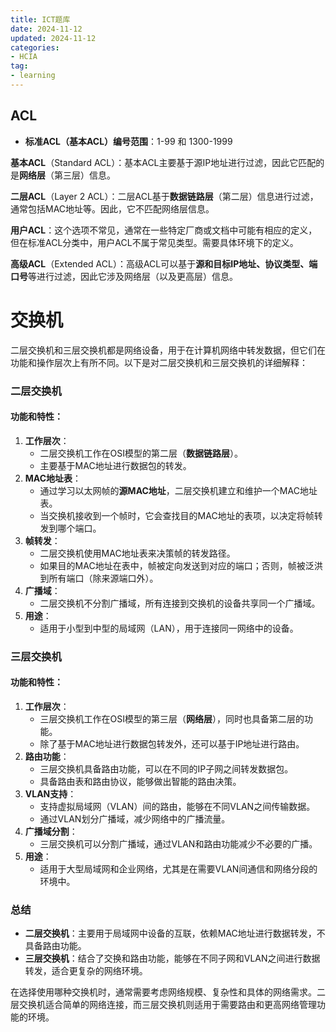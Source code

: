 ```yaml
---
title: ICT题库
date: 2024-11-12
updated: 2024-11-12
categories: 
- HCIA
tag:
- learning
---
```




<!-- toc -->

## ACL

- **标准ACL（基本ACL）编号范围**：1-99 和 1300-1999

**基本ACL**（Standard ACL）：基本ACL主要基于源IP地址进行过滤，因此它匹配的是**网络层**（第三层）信息。

**二层ACL**（Layer 2 ACL）：二层ACL基于**数据链路层**（第二层）信息进行过滤，通常包括MAC地址等。因此，它不匹配网络层信息。

**用户ACL**：这个选项不常见，通常在一些特定厂商或文档中可能有相应的定义，但在标准ACL分类中，用户ACL不属于常见类型。需要具体环境下的定义。

**高级ACL**（Extended ACL）：高级ACL可以基于**源和目标IP地址、协议类型、端口号**等进行过滤，因此它涉及网络层（以及更高层）信息。

# 交换机

二层交换机和三层交换机都是网络设备，用于在计算机网络中转发数据，但它们在功能和操作层次上有所不同。以下是对二层交换机和三层交换机的详细解释：

### 二层交换机

#### 功能和特性：

1. **工作层次**：
   - 二层交换机工作在OSI模型的第二层（**数据链路层**）。
   - 主要基于MAC地址进行数据包的转发。
2. **MAC地址表**：
   - 通过学习以太网帧的**源MAC地址**，二层交换机建立和维护一个MAC地址表。
   - 当交换机接收到一个帧时，它会查找目的MAC地址的表项，以决定将帧转发到哪个端口。
3. **帧转发**：
   - 二层交换机使用MAC地址表来决策帧的转发路径。
   - 如果目的MAC地址在表中，帧被定向发送到对应的端口；否则，帧被泛洪到所有端口（除来源端口外）。
4. **广播域**：
   - 二层交换机不分割广播域，所有连接到交换机的设备共享同一个广播域。
5. **用途**：
   - 适用于小型到中型的局域网（LAN），用于连接同一网络中的设备。

### 三层交换机

#### 功能和特性：

1. **工作层次**：
   - 三层交换机工作在OSI模型的第三层（**网络层**），同时也具备第二层的功能。
   - 除了基于MAC地址进行数据包转发外，还可以基于IP地址进行路由。
2. **路由功能**：
   - 三层交换机具备路由功能，可以在不同的IP子网之间转发数据包。
   - 具备路由表和路由协议，能够做出智能的路由决策。
3. **VLAN支持**：
   - 支持虚拟局域网（VLAN）间的路由，能够在不同VLAN之间传输数据。
   - 通过VLAN划分广播域，减少网络中的广播流量。
4. **广播域分割**：
   - 三层交换机可以分割广播域，通过VLAN和路由功能减少不必要的广播。
5. **用途**：
   - 适用于大型局域网和企业网络，尤其是在需要VLAN间通信和网络分段的环境中。

### 总结

- **二层交换机**：主要用于局域网中设备的互联，依赖MAC地址进行数据转发，不具备路由功能。
- **三层交换机**：结合了交换和路由功能，能够在不同子网和VLAN之间进行数据转发，适合更复杂的网络环境。

在选择使用哪种交换机时，通常需要考虑网络规模、复杂性和具体的网络需求。二层交换机适合简单的网络连接，而三层交换机则适用于需要路由和更高网络管理功能的环境。
